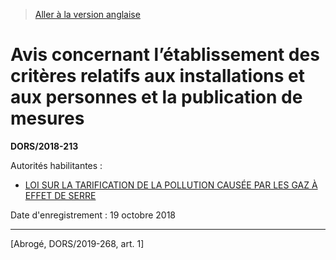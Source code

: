 > [Aller à la version anglaise](/en/Regulations/Statutory%20Orders%20and%20Regulations/2018/213.md)

# Avis concernant l’établissement des critères relatifs aux installations et aux personnes et la publication de mesures

**DORS/2018-213**

Autorités habilitantes : 
- [LOI SUR LA TARIFICATION DE LA POLLUTION CAUSÉE PAR LES GAZ À EFFET DE SERRE](/fr/Lois/Lois%20du%20Canada/2018/ch.%2012,%20art.%20186.md)

Date d'enregistrement : 19 octobre 2018

----------


[Abrogé, DORS/2019-268, art. 1]

